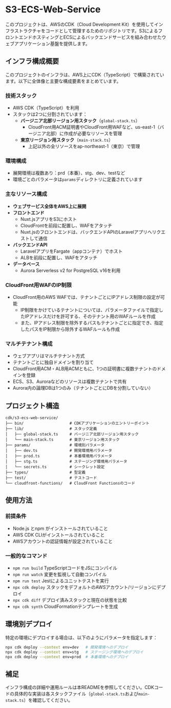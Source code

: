 # S3-ECS-Web-Service

このプロジェクトは、AWSのCDK（Cloud Development Kit）を使用してインフラストラクチャをコードとして管理するためのリポジトリです。S3によるフロントエンドホスティングとECSによるバックエンドサービスを組み合わせたウェブアプリケーション基盤を提供します。

## インフラ構成概要

このプロジェクトのインフラは、AWS上にCDK（TypeScript）で構築されています。以下に全体像と主要な構成要素をまとめています。

### 技術スタック
- AWS CDK（TypeScript）を利用
- スタックは2つに分割されています：
  - **バージニア北部リージョン用スタック**（`global-stack.ts`）
    - CloudFront用ACM証明書やCloudFront用WAFなど、us-east-1（バージニア北部）に作成が必要なリソースを管理
  - **東京リージョン用スタック**（`main-stack.ts`）
    - 上記以外の全リソースをap-northeast-1（東京）で管理

### 環境構成
- 展開環境は複数あり：prd（本番）、stg、dev、testなど
- 環境ごとのパラメータは`params`ディレクトリに定義されています

### 主なリソース構成
- **ウェブサービス全体をAWS上に展開**
- **フロントエンド**
  - Nuxt.jsアプリをS3にホスト
  - CloudFrontを前段に配置し、WAFをアタッチ
  - Nuxt.jsのフロントエンドは、バックエンドAPIのLaravelアプリへリクエストして通信
- **バックエンドAPI**
  - LaravelアプリをFargate（appコンテナ）でホスト
  - ALBを前段に配置し、WAFをアタッチ
- **データベース**
  - Aurora Serverless v2 for PostgreSQL v16を利用

### CloudFront用WAFのIP制限
- CloudFront用のAWS WAFでは、テナントごとにIPアドレス制限の設定が可能
  - IP制限をかけているテナントについては、パラメータファイルで指定したIPアドレスだけを許可する、そのテナント用のWAFルールを作成
  - また、IPアドレス制限を除外するパスもテナントごとに指定でき、指定したパスをIP制限から除外するWAFルールも作成

### マルチテナント構成
- ウェブアプリはマルチテナント方式
- テナントごとに独自ドメインを割り当て
- CloudFront用ACM・ALB用ACMともに、1つの証明書に複数テナントのドメインを登録
- ECS、S3、Auroraなどのリソースは複数テナントで共有
- Aurora内の論理DBは1つのみ（テナントごとにDBを分割していない）

## プロジェクト構造

```
cdk/s3-ecs-web-service/
├── bin/                    # CDKアプリケーションのエントリーポイント
├── lib/                    # スタック定義
│   ├── global-stack.ts     # バージニア北部リージョン用スタック
│   └── main-stack.ts       # 東京リージョン用スタック
├── params/                 # 環境別パラメータ
│   ├── dev.ts              # 開発環境用パラメータ
│   ├── prod.ts             # 本番環境用パラメータ
│   ├── stg.ts              # ステージング環境用パラメータ
│   └── secrets.ts          # シークレット設定
├── types/                  # 型定義
├── test/                   # テストコード
└── cloudfront-functions/   # CloudFront Functionsのコード
```

## 使用方法

### 前提条件
- Node.js とnpm がインストールされていること
- AWS CDK CLIがインストールされていること
- AWSアカウントの認証情報が設定されていること

### 一般的なコマンド

* `npm run build`   TypeScriptコードをJSにコンパイル
* `npm run watch`   変更を監視して自動コンパイル
* `npm run test`    Jestによるユニットテストを実行
* `npx cdk deploy`  スタックをデフォルトのAWSアカウント/リージョンにデプロイ
* `npx cdk diff`    デプロイ済みスタックと現在の状態を比較
* `npx cdk synth`   CloudFormationテンプレートを生成

## 環境別デプロイ

特定の環境にデプロイする場合は、以下のようにパラメータを指定します：

```bash
npx cdk deploy --context env=dev   # 開発環境へのデプロイ
npx cdk deploy --context env=stg   # ステージング環境へのデプロイ
npx cdk deploy --context env=prod  # 本番環境へのデプロイ
```

## 補足

インフラ構成の詳細や運用ルールは本READMEを参照してください。CDKコードの具体的な実装は各スタックファイル（`global-stack.ts`および`main-stack.ts`）を確認してください。

